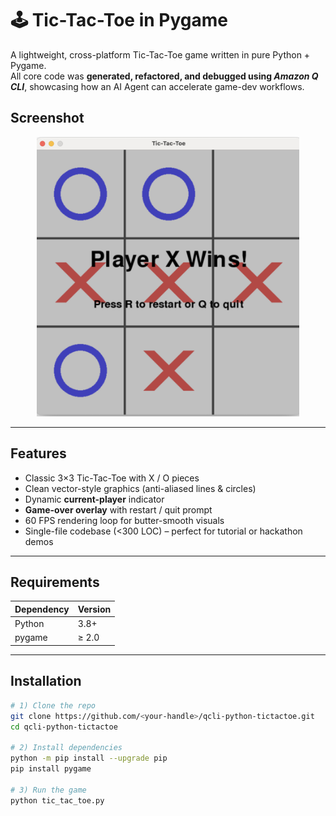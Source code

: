 # 🕹️ Tic-Tac-Toe in Pygame  

A lightweight, cross-platform Tic-Tac-Toe game written in pure Python + Pygame.  
All core code was **generated, refactored, and debugged using _Amazon Q CLI_**, showcasing how an AI Agent can accelerate game-dev workflows.

## Screenshot
<p align="center">
  <img src="screenshot_gameplay.png" alt="Gameplay" width="420">
</p>

---

## Features
- Classic 3×3 Tic-Tac-Toe with X / O pieces  
- Clean vector-style graphics (anti-aliased lines & circles)  
- Dynamic **current-player** indicator  
- **Game-over overlay** with restart / quit prompt  
- 60 FPS rendering loop for butter-smooth visuals  
- Single-file codebase (<300 LOC) – perfect for tutorial or hackathon demos  

---

## Requirements
| Dependency | Version |
|------------|---------|
| Python | 3.8+ |
| pygame | ≥ 2.0 |

---

## Installation

```bash
# 1) Clone the repo
git clone https://github.com/<your-handle>/qcli-python-tictactoe.git
cd qcli-python-tictactoe

# 2) Install dependencies
python -m pip install --upgrade pip
pip install pygame

# 3) Run the game
python tic_tac_toe.py
